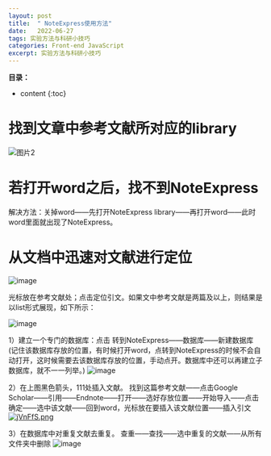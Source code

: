 ```yaml
---
layout: post
title:  " NoteExpress使用方法"
date:   2022-06-27
tags: 实验方法与科研小技巧
categories: Front-end JavaScript
excerpt: 实验方法与科研小技巧
---
```



**目录：**

* content
{:toc}

# 找到文章中参考文献所对应的library

![图片2](https://user-images.githubusercontent.com/61654690/221338814-bdff4f39-b0c5-46d6-b8aa-f3ac392fab7f.png)

# 若打开word之后，找不到NoteExpress

解决方法：关掉word——先打开NoteExpress library——再打开word——此时word里面就出现了NoteExpress。

# 从文档中迅速对文献进行定位

![image](https://user-images.githubusercontent.com/61654690/221338982-c4113e78-c34b-4fbe-ac75-752728285993.png)

光标放在参考文献处；点击定位引文。如果文中参考文献是两篇及以上，则结果是以list形式展现，如下所示：

![image](https://user-images.githubusercontent.com/61654690/221339018-e748934d-91ba-4a50-b41d-c9983cdb3427.png)



1）建立一个专门的数据库：点击 转到NoteExpress——数据库——新建数据库(记住该数据库存放的位置，有时候打开word，点转到NoteExpress的时候不会自动打开，这时候需要去该数据库存放的位置，手动点开。数据库中还可以再建立子数据库，就不一一列举。)
![image](https://user-images.githubusercontent.com/61654690/175877567-83bbfb53-6be9-4609-8eba-37a2cdf4a3c4.png)

2）在上图黑色箭头，111处插入文献。
找到这篇参考文献——点击Google Scholar——引用——Endnote——打开——选好存放位置——开始导入——点击确定——选中该文献——回到word，光标放在要插入该文献位置——插入引文
[![jVnFfS.png](https://s1.ax1x.com/2022/06/27/jVnFfS.png)](https://imgtu.com/i/jVnFfS)




3）在数据库中对重复文献去重复。
查重——查找——选中重复的文献——从所有文件夹中删除
![image](https://user-images.githubusercontent.com/61654690/175879090-de084164-cb3b-4188-801e-3bf5360af4ea.png)







